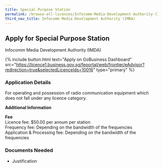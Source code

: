 ```yaml
---
title: Special Purpose Station
permalink: /browse-all-licences/Infocomm-Media-Development-Authority-(IMDA)/Special-Purpose-Station
third_nav_title: Infocomm Media Development Authority (IMDA)
---
```


## Apply for Special Purpose Station

Infocomm Media Development Authority (IMDA)

{% include button.html text="Apply on GoBusiness Dashboard" src="https://licence1.business.gov.sg/feportal/web/frontier/eAdvisor?redirection=true&selectedLicenceIds=10016" type="primary" %}

### Application Details

<p>For operating and possession of radio communication equipment which does not fall under any licence category.</p>

**Additional Information**

<p><strong>Fee</strong><br />Licence fee: $50.00 per annum per station<br />Frequency fee: Depending on the bandwidth of the frequencies<br />Application & Processing fee: Depending on the bandwidth of the frequencies</p>

### Documents Needed

<ul>
 <li>Justification</li>
 </ul>


